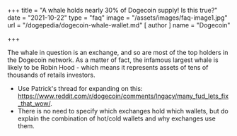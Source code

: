 +++
title = "A whale holds nearly 30% of Dogecoin supply! Is this true?"
date = "2021-10-22"
type = "faq"
image = "/assets/images/faq-image1.jpg"
url = "/dogepedia/dogecoin-whale-wallet.md" 
[ author ]
  name = "Dogecoin"

+++

The whale in question is an exchange, and so are most of the top holders in the Dogecoin network. As a matter of fact, the infamous largest whale is likely to be Robin Hood - which means it represents assets of tens of thousands of retails investors. 

- Use Patrick's thread for expanding on this: https://www.reddit.com/r/dogecoin/comments/lngacy/many_fud_lets_fix_that_wow/. 
- There is no need to specify which exchanges hold which wallets, but do explain the combination of hot/cold wallets and why exchanges use them.